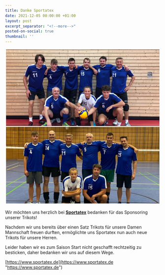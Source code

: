 ```yaml
---
title: Danke Sportatex
date: 2021-12-05 00:00:00 +01:00
layout: post
excerpt_separator: "<!--more-->"
posted-on-social: true
thumbnail: ''
---
```


![](/upload/2021/12/05/20211121_122446.jpg)

Wir möchten uns herzlich bei [**Sportatex**]() bedanken für das Sponsoring unserer Trikots!

Nachdem wir uns bereits über einen Satz Trikots für unsere Damen Mannschaft freuen durften, ermöglichte uns Sportatex nun auch neue Trikots für unsere Herren.

Leider haben wir es zum Saison Start nicht geschafft rechtzeitig zu besticken, daher bedanken wir uns auf diesem Wege.

[https://www.sportatex.de](https://www.sportatex.de "https://www.sportatex.de")